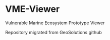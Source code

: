 VME-Viewer
==========

Vulnerable Marine Ecosystem Prototype Viewer

Repository migrated from GeoSolutions github
